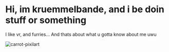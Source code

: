 # Hi, im kruemmelbande, and i be doin stuff or something  

I like vr, and furries... And thats about what u gotta know about me uwu  

![carrot-pixilart](https://user-images.githubusercontent.com/69861550/221167626-b9eed653-84e1-4492-b8b5-6916e5a3c3ca.png)
